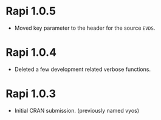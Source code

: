 # Rapi 1.0.5
* Moved key parameter to the header for the source `EVDS`.

# Rapi 1.0.4
* Deleted a few development related verbose functions.

# Rapi 1.0.3

* Initial CRAN submission. (previously named vyos)
